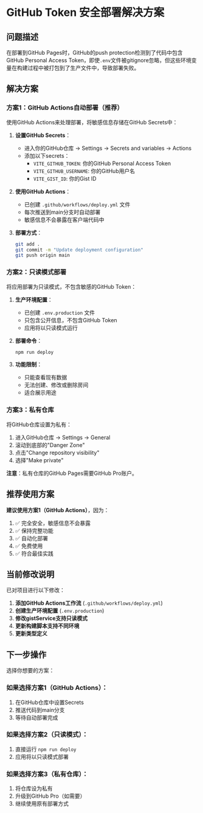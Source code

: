# GitHub Token 安全部署解决方案

## 问题描述

在部署到GitHub Pages时，GitHub的push protection检测到了代码中包含GitHub Personal Access Token，即使`.env`文件被gitignore忽略，但这些环境变量在构建过程中被打包到了生产文件中，导致部署失败。

## 解决方案

### 方案1：GitHub Actions自动部署（推荐）

使用GitHub Actions来处理部署，将敏感信息存储在GitHub Secrets中：

1. **设置GitHub Secrets**：
   - 进入你的GitHub仓库 → Settings → Secrets and variables → Actions
   - 添加以下secrets：
     - `VITE_GITHUB_TOKEN`: 你的GitHub Personal Access Token
     - `VITE_GITHUB_USERNAME`: 你的GitHub用户名
     - `VITE_GIST_ID`: 你的Gist ID

2. **使用GitHub Actions**：
   - 已创建 `.github/workflows/deploy.yml` 文件
   - 每次推送到main分支时自动部署
   - 敏感信息不会暴露在客户端代码中

3. **部署方式**：
   ```bash
   git add .
   git commit -m "Update deployment configuration"
   git push origin main
   ```

### 方案2：只读模式部署

将应用部署为只读模式，不包含敏感的GitHub Token：

1. **生产环境配置**：
   - 已创建 `.env.production` 文件
   - 只包含公开信息，不包含GitHub Token
   - 应用将以只读模式运行

2. **部署命令**：
   ```bash
   npm run deploy
   ```

3. **功能限制**：
   - 只能查看现有数据
   - 无法创建、修改或删除房间
   - 适合展示用途

### 方案3：私有仓库

将GitHub仓库设置为私有：

1. 进入GitHub仓库 → Settings → General
2. 滚动到底部的"Danger Zone"
3. 点击"Change repository visibility"
4. 选择"Make private"

**注意**：私有仓库的GitHub Pages需要GitHub Pro账户。

## 推荐使用方案

**建议使用方案1（GitHub Actions）**，因为：

1. ✅ 完全安全，敏感信息不会暴露
2. ✅ 保持完整功能
3. ✅ 自动化部署
4. ✅ 免费使用
5. ✅ 符合最佳实践

## 当前修改说明

已对项目进行以下修改：

1. **添加GitHub Actions工作流** (`.github/workflows/deploy.yml`)
2. **创建生产环境配置** (`.env.production`)
3. **修改gistService支持只读模式**
4. **更新构建脚本支持不同环境**
5. **更新类型定义**

## 下一步操作

选择你想要的方案：

### 如果选择方案1（GitHub Actions）：
1. 在GitHub仓库中设置Secrets
2. 推送代码到main分支
3. 等待自动部署完成

### 如果选择方案2（只读模式）：
1. 直接运行 `npm run deploy`
2. 应用将以只读模式部署

### 如果选择方案3（私有仓库）：
1. 将仓库设为私有
2. 升级到GitHub Pro（如需要）
3. 继续使用原有部署方式
